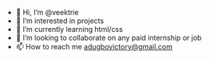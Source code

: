 - 👋 Hi, I’m @veektrie
- 👀 I’m interested in projects
- 🌱 I’m currently learning html/css
- 💞️ I’m looking to collaborate on any paid internship or job
- 📫 How to reach me adugbovictory@gmail.com

<!---
veektrie/veektrie is a ✨ special ✨ repository because its `README.md` (this file) appears on your GitHub profile.
You can click the Preview link to take a look at your changes.
--->

